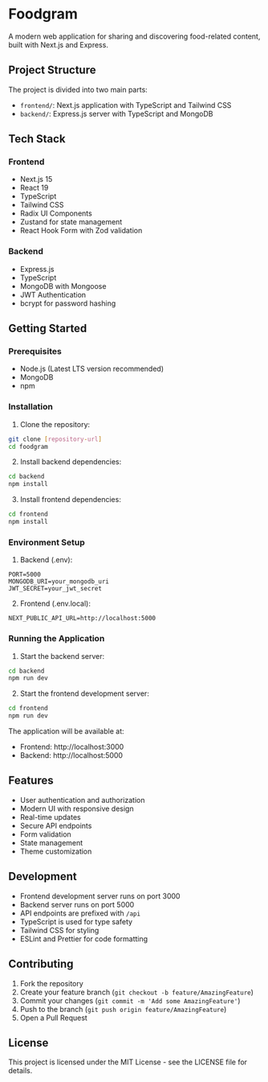 # Foodgram

A modern web application for sharing and discovering food-related content, built with Next.js and Express.

## Project Structure

The project is divided into two main parts:

- `frontend/`: Next.js application with TypeScript and Tailwind CSS
- `backend/`: Express.js server with TypeScript and MongoDB

## Tech Stack

### Frontend
- Next.js 15
- React 19
- TypeScript
- Tailwind CSS
- Radix UI Components
- Zustand for state management
- React Hook Form with Zod validation

### Backend
- Express.js
- TypeScript
- MongoDB with Mongoose
- JWT Authentication
- bcrypt for password hashing

## Getting Started

### Prerequisites
- Node.js (Latest LTS version recommended)
- MongoDB
- npm 

### Installation

1. Clone the repository:
```bash
git clone [repository-url]
cd foodgram
```

2. Install backend dependencies:
```bash
cd backend
npm install
```

3. Install frontend dependencies:
```bash
cd frontend
npm install
```

### Environment Setup

1. Backend (.env):
```
PORT=5000
MONGODB_URI=your_mongodb_uri
JWT_SECRET=your_jwt_secret
```

2. Frontend (.env.local):
```
NEXT_PUBLIC_API_URL=http://localhost:5000
```

### Running the Application

1. Start the backend server:
```bash
cd backend
npm run dev
```

2. Start the frontend development server:
```bash
cd frontend
npm run dev
```

The application will be available at:
- Frontend: http://localhost:3000
- Backend: http://localhost:5000

## Features

- User authentication and authorization
- Modern UI with responsive design
- Real-time updates
- Secure API endpoints
- Form validation
- State management
- Theme customization

## Development

- Frontend development server runs on port 3000
- Backend server runs on port 5000
- API endpoints are prefixed with `/api`
- TypeScript is used for type safety
- Tailwind CSS for styling
- ESLint and Prettier for code formatting

## Contributing

1. Fork the repository
2. Create your feature branch (`git checkout -b feature/AmazingFeature`)
3. Commit your changes (`git commit -m 'Add some AmazingFeature'`)
4. Push to the branch (`git push origin feature/AmazingFeature`)
5. Open a Pull Request

## License

This project is licensed under the MIT License - see the LICENSE file for details. 
